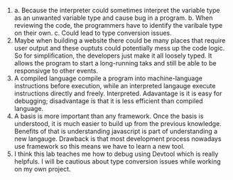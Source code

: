 1. 
    a. Because the interpreter could sometimes interpret the variable type as an unwanted variable type and cause bug in a program.
    b. When reviewing the code, the programmers have to identify the varibale type on their own.
    c. Could lead to type conversion issues.
2. Maybe when building a website there could be many places that require user output and these ouptuts could potentially mess up the code logic. So for simplification, the developers just make it all loosely typed. It allows the program to start a long-running taks and still be able to be responsivge to other events.
3. A compiled language compile a program into machine-language instructions before execution, while an interpreted langauge execute instructions directly and freely. Interpreted. Adavantage is it is easy for debugging; disadvantage is that it is less efficient than compiled language.
4. A basis is more important than any framework. Once the basis is understood, it is much easier to build up from the previous knowledge. Benefits of that is understanding javascript is part of understanding a new langauge. Drawback is that most development process nowadays use framework so this means we have to learn a new tool.
5. I think this lab teaches me how to debug using Devtool which is really helpfuls. I will be cautious about type conversion issues while working on my own project. 
